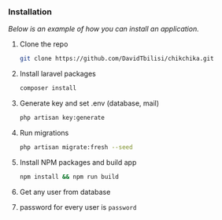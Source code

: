 

### Installation

_Below is an example of how you can install an application._

1. Clone the repo
   ```sh
   git clone https://github.com/DavidTbilisi/chikchika.git
   ```
2. Install laravel packages
    ```sh
    composer install
    ```
3. Generate key and set .env (database, mail)
    ```sh
    php artisan key:generate
    ```
3. Run migrations
    ```sh
    php artisan migrate:fresh --seed
    ```
5. Install NPM packages and build app
   ```sh
   npm install && npm run build
   ```


6. Get any user from database
7. password for every user is `password`


